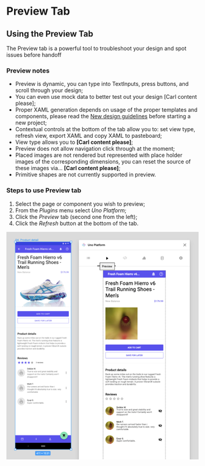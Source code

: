 # Preview Tab

## Using the Preview Tab

The Preview tab is a powerful tool to troubleshoot your design and spot issues before handoff

 

### Preview notes

- Preview is dynamic, you can type into TextInputs, press buttons, and scroll through your design;
- You can even use mock data to better test out your design [Carl content please];
- Proper XAML generation depends on usage of the proper templates and components, please read the [New design guidelines](../designers/starting-new-design.md) before starting a new project;
- Contextual controls at the bottom of the tab allow you to: set view type, refresh view, export XAML and copy XAML to pasteboard;
- View type allows you to **[Carl content please]**;
- Preview does not allow navigation click through at the moment;
- Placed images are not rendered but represented with place holder images of the corresponding dimensions, you can reset the source of these images via… **[Carl content please]**;
- Primitive shapes are not currently supported in preview.

### Steps to use Preview tab

1. Select the page or component you wish to preview;
2. From the *Plugins* menu select *Uno Platform*;
3. Click the *Preview* tab (second one from the left);
4. Click the *Refresh* button at the bottom of the tab.

![](assets/preview.png)